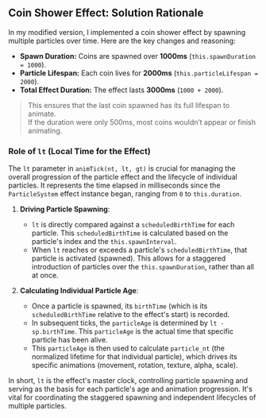 ## Coin Shower Effect: Solution Rationale

In my modified version, I implemented a coin shower effect by spawning multiple particles over time. Here are the key changes and reasoning:

- **Spawn Duration:** Coins are spawned over **1000ms** (`this.spawnDuration = 1000`).
- **Particle Lifespan:** Each coin lives for **2000ms** (`this.particleLifespan = 2000`).
- **Total Effect Duration:** The effect lasts **3000ms** (`1000 + 2000`).

> This ensures that the last coin spawned has its full lifespan to animate.  
> If the duration were only 500ms, most coins wouldn’t appear or finish animating.


### Role of `lt` (Local Time for the Effect)

The `lt` parameter in `animTick(nt, lt, gt)` is crucial for managing the overall progression of the particle effect and the lifecycle of individual particles. It represents the time elapsed in milliseconds since the `ParticleSystem` effect instance began, ranging from `0` to `this.duration`.

1.  **Driving Particle Spawning**:
    *   `lt` is directly compared against a `scheduledBirthTime` for each particle. This `scheduledBirthTime` is calculated based on the particle's index and the `this.spawnInterval`.
    *   When `lt` reaches or exceeds a particle's `scheduledBirthTime`, that particle is activated (spawned). This allows for a staggered introduction of particles over the `this.spawnDuration`, rather than all at once.

2.  **Calculating Individual Particle Age**:
    *   Once a particle is spawned, its `birthTime` (which is its `scheduledBirthTime` relative to the effect's start) is recorded.
    *   In subsequent ticks, the `particleAge` is determined by `lt - sp.birthTime`. This `particleAge` is the actual time that specific particle has been alive.
    *   This `particleAge` is then used to calculate `particle_nt` (the normalized lifetime for that individual particle), which drives its specific animations (movement, rotation, texture, alpha, scale).

In short, `lt` is the effect's master clock, controlling particle spawning and serving as the basis for each particle's age and animation progression. It's vital for coordinating the staggered spawning and independent lifecycles of multiple particles.